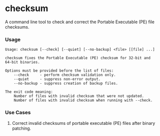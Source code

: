 # checksum
A command line tool to check and correct the Portable Executable (PE) file checksums.

### Usage
```
Usage: checksum [--check] [--quiet] [--no-backup] <file> [[file] ...]

checksum fixes the Portable Executable (PE) checksum for 32-bit and 64-bit binaries.

Options must be provided before the list of files:
    --check     - perform checksum validation only.
    --quiet     - suppress non-error output.
    --no-backup - suppress creation of backup files.

The exit code meaning:
    Number of files with invalid checksum that were not updated.
    Number of files with invalid checksum when running with --check.
```

### Use Cases
1. Correct invalid checksums of portable executable (PE) files after binary patching.
